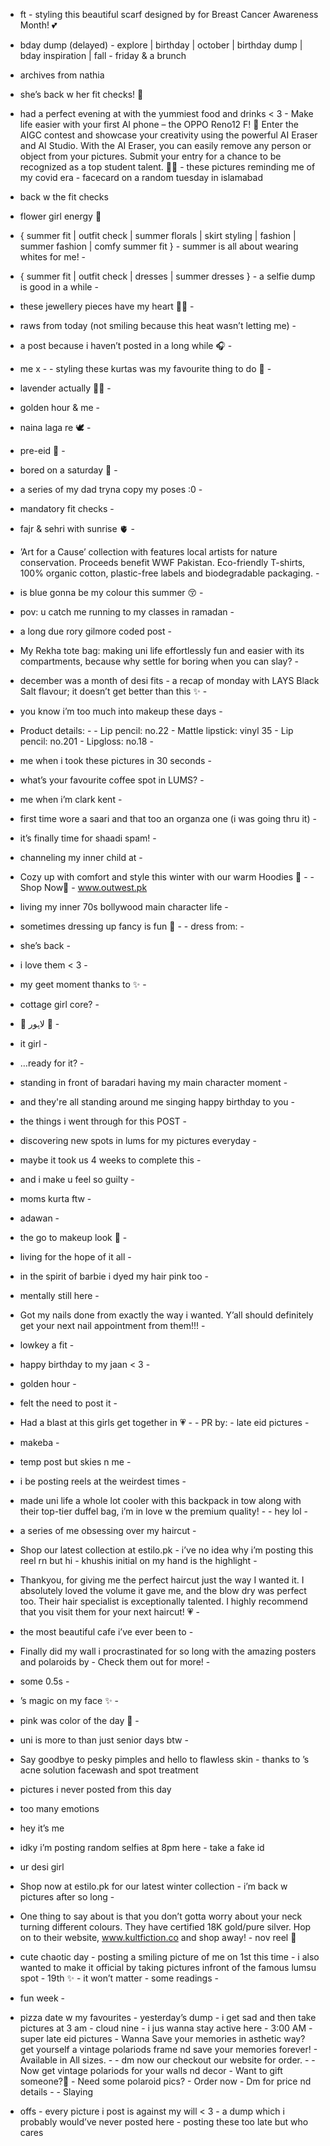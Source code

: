 - ft - styling this beautiful scarf designed by for Breast Cancer Awareness Month! 💕

- bday dump (delayed) - explore | birthday | october | birthday dump | bday inspiration | fall - friday & a brunch

- archives from nathia

- she’s back w her fit checks! 🤭

- had a perfect evening at with the yummiest food and drinks < 3 - Make life easier with your first AI phone – the OPPO Reno12 F! 🌟 Enter the AIGC contest and showcase your creativity using the powerful AI Eraser and AI Studio. With the AI Eraser, you can easily remove any person or object from your pictures. Submit your entry for a chance to be recognized as a top student talent. 📸✨ - these pictures reminding me of my covid era - facecard on a random tuesday in islamabad

- back w the fit checks

- flower girl energy 🌷

- { summer fit | outfit check | summer florals | skirt styling | fashion | summer fashion | comfy summer fit } - summer is all about wearing whites for me! -

- { summer fit | outfit check | dresses | summer dresses } - a selfie dump is good in a while -

- these jewellery pieces have my heart 🫶🏼 -

- raws from today (not smiling because this heat wasn’t letting me) -

- a post because i haven’t posted in a long while 🎧 -

- me x - - styling these kurtas was my favourite thing to do 🌻 -

- lavender actually 💅🏽 -

- golden hour & me -

- naina laga re 🕊️ -

- pre-eid 🌙 -

- bored on a saturday 🥯 -

- a series of my dad tryna copy my poses :0 -

- mandatory fit checks -

- fajr & sehri with sunrise 🫀 -

- ’Art for a Cause’ collection with features local artists for nature conservation. Proceeds benefit WWF Pakistan. Eco-friendly T-shirts, 100% organic cotton, plastic-free labels and biodegradable packaging. - 

- is blue gonna be my colour this summer 😚 -

- pov: u catch me running to my classes in ramadan -

- a long due rory gilmore coded post -

- My Rekha tote bag: making uni life effortlessly fun and easier with its compartments, because why settle for boring when you can slay? -

- december was a month of desi fits - a recap of monday with LAYS Black Salt flavour; it doesn’t get better than this ✨ -

- you know i’m too much into makeup these days -

- Product details: - - Lip pencil: no.22 - Mattle lipstick: vinyl 35 - Lip pencil: no.201 - Lipgloss: no.18 -

- me when i took these pictures in 30 seconds -

- what’s your favourite coffee spot in LUMS? -

- me when i’m clark kent -

- first time wore a saari and that too an organza one (i was going thru it) -

- it’s finally time for shaadi spam! -

- channeling my inner child at -

- Cozy up with comfort and style this winter with our warm Hoodies 🤎 - - Shop Now🛒 - www.outwest.pk

- living my inner 70s bollywood main character life -

- sometimes dressing up fancy is fun 🥂 - - dress from: -

- she’s back -

- i love them < 3 -

- my geet moment thanks to ✨ -

- cottage girl core? -

- 🤍 لاہور 🤍 -

- it girl -

- …ready for it? -

- standing in front of baradari having my main character moment -

- and they're all standing around me singing happy birthday to you -

- the things i went through for this POST -

- discovering new spots in lums for my pictures everyday -

- maybe it took us 4 weeks to complete this -

- and i make u feel so guilty -

- moms kurta ftw -

- adawan -

- the go to makeup look 🙏 -

- living for the hope of it all -

- in the spirit of barbie i dyed my hair pink too -

- mentally still here -

- Got my nails done from exactly the way i wanted. Y’all should definitely get your next nail appointment from them!!! -

- lowkey a fit -

- happy birthday to my jaan < 3 -

- golden hour -

- felt the need to post it -

- Had a blast at this girls get together in 💗 - - PR by: - late eid pictures -

- makeba -

- temp post but skies n me -

- i be posting reels at the weirdest times -

- made uni life a whole lot cooler with this backpack in tow along with their top-tier duffel bag, i’m in love w the premium quality! - - hey lol -

- a series of me obsessing over my haircut -

- Shop our latest collection at estilo.pk - i’ve no idea why i’m posting this reel rn but hi - khushis initial on my hand is the highlight -

- Thankyou, for giving me the perfect haircut just the way I wanted it. I absolutely loved the volume it gave me, and the blow dry was perfect too. Their hair specialist is exceptionally talented. I highly recommend that you visit them for your next haircut! 💗 -

- the most beautiful cafe i’ve ever been to -

- Finally did my wall i procrastinated for so long with the amazing posters and polaroids by - Check them out for more! -

- some 0.5s -

- ’s magic on my face ✨ -

- pink was color of the day 🌷 -

- uni is more to than just senior days btw -

 - Say goodbye to pesky pimples and hello to flawless skin - thanks to ’s acne solution facewash and spot treatment

- pictures i never posted from this day 

- too many emotions

- hey it’s me

- idky i’m posting random selfies at 8pm here - take a fake id

- ur desi girl

- Shop now at estilo.pk for our latest winter collection - i’m back w pictures after so long -

- One thing to say about is that you don’t gotta worry about your neck turning different colours. They have certified 18K gold/pure silver. Hop on to their website, www.kultfiction.co and shop away! - nov reel 🫢

- cute chaotic day - posting a smiling picture of me on 1st this time - i also wanted to make it official by taking pictures infront of the famous lumsu spot - 19th ✨ - it won’t matter - some readings -

- fun week -

- pizza date w my favourites - yesterday’s dump - i get sad and then take pictures at 3 am - cloud nine - i jus wanna stay active here - 3:00 AM - super late eid pictures - Wanna Save your memories in asthetic way? get yourself a vintage polariods frame nd save your memories forever! - Available in All sizes. - - dm now our checkout our website for order. - - Now get vintage polariods for your walls nd decor - Want to gift someone?🥀 - Need some polaroid pics? - Order now - Dm for price nd details - - Slaying 

- offs - every picture i post is against my will < 3 - a dump which i probably would’ve never posted here - posting these too late but who cares